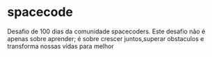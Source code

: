 # spacecode
Desafio de 100 dias da comunidade spacecoders. Este desafio não é apenas sobre aprender; é sobre crescer juntos,superar obstaculos e transforma nossas vidas para melhor
